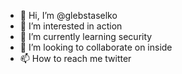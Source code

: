 - 👋 Hi, I’m @glebstaselko
- 👀 I’m interested in action
- 🌱 I’m currently learning security
- 💞️ I’m looking to collaborate on inside
- 📫 How to reach me twitter

<!---
glebstaselko/glebstaselko is a ✨ special ✨ repository because its `README.md` (this file) appears on your GitHub profile.
You can click the Preview link to take a look at your changes.
--->
